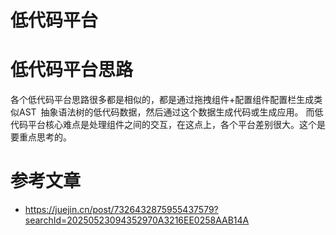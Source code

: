 # 低代码平台

# 低代码平台思路

各个低代码平台思路很多都是相似的，都是通过拖拽组件+配置组件配置栏生成类似AST 抽象语法树的低代码数据，然后通过这个数据生成代码或生成应用。
而低代码平台核心难点是处理组件之间的交互，在这点上，各个平台差别很大。这个是要重点思考的。



# 参考文章
- https://juejin.cn/post/7326432875955437579?searchId=20250523094352970A3216EE0258AAB14A
